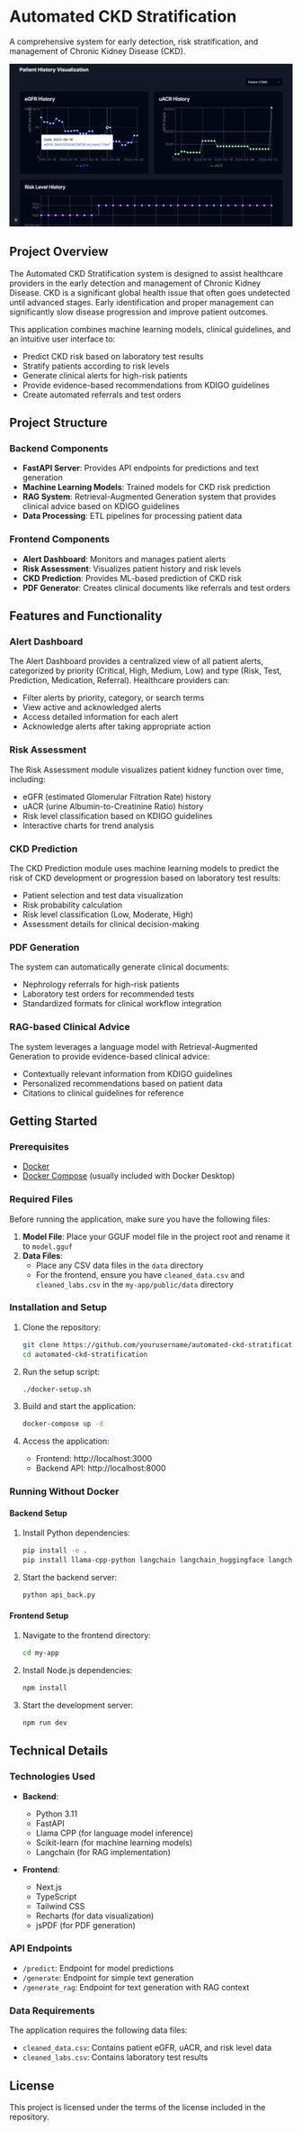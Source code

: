 # Automated CKD Stratification

A comprehensive system for early detection, risk stratification, and management of Chronic Kidney Disease (CKD).

![CKD Stratification System](rsrc/sprint1.png)

## Project Overview

The Automated CKD Stratification system is designed to assist healthcare providers in the early detection and management of Chronic Kidney Disease. CKD is a significant global health issue that often goes undetected until advanced stages. Early identification and proper management can significantly slow disease progression and improve patient outcomes.

This application combines machine learning models, clinical guidelines, and an intuitive user interface to:

- Predict CKD risk based on laboratory test results
- Stratify patients according to risk levels
- Generate clinical alerts for high-risk patients
- Provide evidence-based recommendations from KDIGO guidelines
- Create automated referrals and test orders

## Project Structure

### Backend Components

- **FastAPI Server**: Provides API endpoints for predictions and text generation
- **Machine Learning Models**: Trained models for CKD risk prediction
- **RAG System**: Retrieval-Augmented Generation system that provides clinical advice based on KDIGO guidelines
- **Data Processing**: ETL pipelines for processing patient data

### Frontend Components

- **Alert Dashboard**: Monitors and manages patient alerts
- **Risk Assessment**: Visualizes patient history and risk levels
- **CKD Prediction**: Provides ML-based prediction of CKD risk
- **PDF Generator**: Creates clinical documents like referrals and test orders

## Features and Functionality

### Alert Dashboard

The Alert Dashboard provides a centralized view of all patient alerts, categorized by priority (Critical, High, Medium, Low) and type (Risk, Test, Prediction, Medication, Referral). Healthcare providers can:

- Filter alerts by priority, category, or search terms
- View active and acknowledged alerts
- Access detailed information for each alert
- Acknowledge alerts after taking appropriate action

### Risk Assessment

The Risk Assessment module visualizes patient kidney function over time, including:

- eGFR (estimated Glomerular Filtration Rate) history
- uACR (urine Albumin-to-Creatinine Ratio) history
- Risk level classification based on KDIGO guidelines
- Interactive charts for trend analysis

### CKD Prediction

The CKD Prediction module uses machine learning models to predict the risk of CKD development or progression based on laboratory test results:

- Patient selection and test data visualization
- Risk probability calculation
- Risk level classification (Low, Moderate, High)
- Assessment details for clinical decision-making

### PDF Generation

The system can automatically generate clinical documents:

- Nephrology referrals for high-risk patients
- Laboratory test orders for recommended tests
- Standardized formats for clinical workflow integration

### RAG-based Clinical Advice

The system leverages a language model with Retrieval-Augmented Generation to provide evidence-based clinical advice:

- Contextually relevant information from KDIGO guidelines
- Personalized recommendations based on patient data
- Citations to clinical guidelines for reference

## Getting Started

### Prerequisites

- [Docker](https://docs.docker.com/get-docker/)
- [Docker Compose](https://docs.docker.com/compose/install/) (usually included with Docker Desktop)

### Required Files

Before running the application, make sure you have the following files:

1. **Model File**: Place your GGUF model file in the project root and rename it to `model.gguf`
2. **Data Files**:
   - Place any CSV data files in the `data` directory
   - For the frontend, ensure you have `cleaned_data.csv` and `cleaned_labs.csv` in the `my-app/public/data` directory

### Installation and Setup

1. Clone the repository:
   ```bash
   git clone https://github.com/yourusername/automated-ckd-stratification.git
   cd automated-ckd-stratification
   ```

2. Run the setup script:
   ```bash
   ./docker-setup.sh
   ```

3. Build and start the application:
   ```bash
   docker-compose up -d
   ```

4. Access the application:
   - Frontend: http://localhost:3000
   - Backend API: http://localhost:8000

### Running Without Docker

#### Backend Setup

1. Install Python dependencies:
   ```bash
   pip install -e .
   pip install llama-cpp-python langchain langchain_huggingface langchain_community scikit-learn fastapi uvicorn
   ```

2. Start the backend server:
   ```bash
   python api_back.py
   ```

#### Frontend Setup

1. Navigate to the frontend directory:
   ```bash
   cd my-app
   ```

2. Install Node.js dependencies:
   ```bash
   npm install
   ```

3. Start the development server:
   ```bash
   npm run dev
   ```

## Technical Details

### Technologies Used

- **Backend**:
  - Python 3.11
  - FastAPI
  - Llama CPP (for language model inference)
  - Scikit-learn (for machine learning models)
  - Langchain (for RAG implementation)

- **Frontend**:
  - Next.js
  - TypeScript
  - Tailwind CSS
  - Recharts (for data visualization)
  - jsPDF (for PDF generation)

### API Endpoints

- `/predict`: Endpoint for model predictions
- `/generate`: Endpoint for simple text generation
- `/generate_rag`: Endpoint for text generation with RAG context

### Data Requirements

The application requires the following data files:

- `cleaned_data.csv`: Contains patient eGFR, uACR, and risk level data
- `cleaned_labs.csv`: Contains laboratory test results

## License

This project is licensed under the terms of the license included in the repository.

